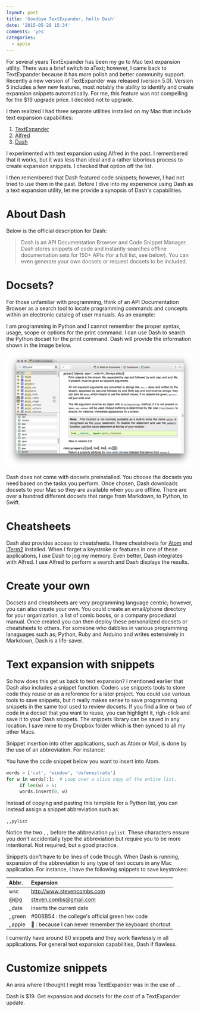 ```yaml
---
layout: post
title: 'Goodbye TextExpander, hello Dash'
date: '2015-05-28 15:34'
comments: 'yes'
categories:
  - apple
---
```


For several years TextExpander has been my go to Mac text expansion utility. There was a brief switch to aText; however, I came back to TextExpander because it has more polish and better community support. Recently a new version of TextExpander was released (version 5.0). Version 5 includes a few new features, most notably the ability to identify and create expansion snippets automatically. For me, this feature was not compelling for the $19 upgrade price. I decided not to upgrade.

I then realized I had three separate utilities installed on my Mac that include text expansion capabilities:

1. [TextExpander]()
2. [Alfred]()
3. [Dash]()

I experimented with text expansion using Alfred in the past. I remembered that it works, but it was less than ideal and a rather laborious process to create expansion snippets. I checked that option off the list.

I then remembered that Dash featured code snippets; however, I had not tried to use them in the past. Before I dive into my experience using Dash as a text expansion utility, let me provide a synopsis of Dash's capabilities.

# About Dash

Below is the official description for Dash:

> Dash is an API Documentation Browser and Code Snippet Manager. Dash stores snippets of code and instantly searches offline documentation sets for 150+ APIs (for a full list, see below). You can even generate your own docsets or request docsets to be included.

# Docsets?

For those unfamiliar with programming, think of an API Documentation Browser as a search tool to locate programming commands and concepts within an electronic catalog of user manuals. As an example:

I am programming in Python and I cannot remember the proper syntax, usage, scope or options for the print command. I can use Dash to search  the Python docset for the print command. Dash will provide the information shown in the image below.

![](/images/posts/2015-05-28-dash-python-print-example.png)

Dash does not come with docsets preinstalled. You choose the docsets you need based on the tasks you perform. Once chosen, Dash downloads docsets to your Mac so they are available when you are offline. There are over a hundred different docsets that range from Markdown, to Python, to Swift.

# Cheatsheets

Dash also provides access to cheatsheets. I have cheatsheets for [Atom](http://www.atom.io) and [iTerm2](https://www.iterm2.com/downloads.html) installed. When I forget a keystroke or features in one of these applications, I use Dash to jog my memory. Even better, Dash integrates with Alfred. I use Alfred to perform a search and Dash displays the results.

# Create your own

Docsets and cheatsheets are very programming language centric; however, you can also create your own. You could create an email/phone directory for your organization, a list of comic books, or a company procedural manual. Once created you can then deploy these personalized docsets or cheatsheets to others. For someone who dabbles in various programming lanaguages such as; Python, Ruby and Arduino and writes extensively in Markdown, Dash is a life-saver.

# Text expansion with snippets

So how does this get us back to text expansion? I mentioned earlier that Dash also includes a snippet function. Coders use snippets tools to store code they reuse or as a reference for a later project. You could use various tools to save snippets, but it really makes sense to save programming snippets in the same tool used to review docsets. If you find a line or two of code in a docset that you want to reuse, you can highlight it, righ-click and save it to your Dash snippets. The snippets library can be saved in any location. I save mine to my Dropbox folder which is then synced to all my other Macs.

Snippet insertion into other applications, such as Atom or Mail, is done by the use of an abbreviation. For instance:

You have the code snippet below you want to insert into Atom.

``` Python
words = ['cat', 'window', 'defenestrate']
for w in words[:]:  # Loop over a slice copy of the entire list.
     if len(w) > 6:
     words.insert(0, w)
```

Instead of copying and pasting this template for a Python list, you can instead assign a snippet abbreviation such as:

`,,pylist`

Notice the two `,,` before the abbreviation `pylist`. These characters ensure you don't accidentally type the abbreviation but require you to be more intentional. Not required, but a good practice.

Snippets don't have to be lines of code though. When Dash is running, expansion of the abbreviation to any type of text occurs in any Mac application. For instance, I have the following snippets to save keystrokes:

| Abbr.   | Expansion                                              |
|:--------|:-------------------------------------------------------|
| wsc     | <http://www.stevencombs.com>                           |
| @@g     | <steven.combs@gmail.com>                               |
| ,,date  | inserts the current date                               |
| ,,green | #006B54 : the college's official green hex code        |
| ,,apple |  : because I can never remember the keyboard shortcut |

I currently have around 80 snippets and they work flawlessly in all applications. For general text expansion capabilities, Dash if flawless.

# Customize snippets

An area where I thought I might miss TextExpander was in the use of …  

Dash is $19. Get expansion and docsets for the cost of a TextExpander update.
